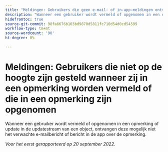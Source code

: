 ```yaml
---
title: "Meldingen: Gebruikers die geen e-mail- of in-app-meldingen ontvangen wanneer deze worden vermeld of in een opmerking worden opgenomen"
description: "Wanneer een gebruiker wordt vermeld of opgenomen in een opmerking of update in de updatestream van een object, ontvangen deze mogelijk niet het verwachte e-mailbericht of bericht in de app over de opmerking."
hidefromtoc: true
source-git-commit: 98fa6676b103bd9870d5811fc710d54d0cd54599
workflow-type: tm+mt
source-wordcount: '90'
ht-degree: 0%

---
```



# Meldingen: Gebruikers die niet op de hoogte zijn gesteld wanneer zij in een opmerking worden vermeld of die in een opmerking zijn opgenomen

Wanneer een gebruiker wordt vermeld of opgenomen in een opmerking of update in de updatestream van een object, ontvangen deze mogelijk niet het verwachte e-mailbericht of bericht in de app over de opmerking.

_Voor het eerst gerapporteerd op 20 september 2022._


